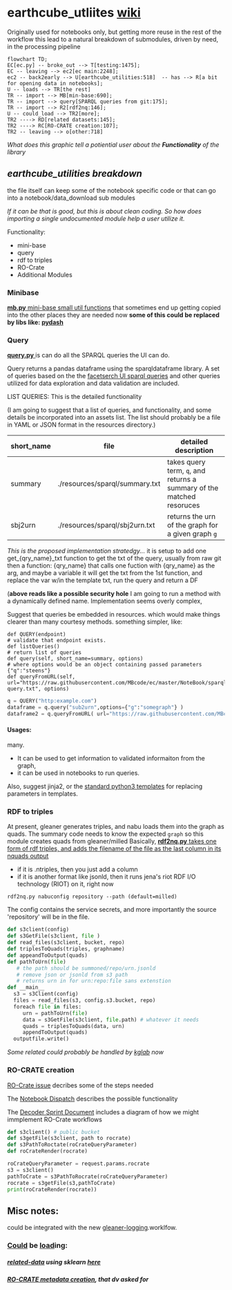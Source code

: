 # earthcube_utliites [wiki](https://github.com/earthcube/earthcube_utilities/wiki)

Originally used for notebooks only, but getting more reuse in the rest of the workflow
 this lead to a natural breakdown of submodules, driven by need, in the processing pipeline


```mermaid
flowchart TD;
EC[ec.py] -- broke_out --> T[testing:1475];
EC -- leaving --> ec2[ec main:2248];
ec2 -- back2early --> U[earthcube_utilities:518]  -- has --> R[a bit for opening data in notebooks];
U -- loads --> TR[the rest]
TR -- import --> MB[min-base:690];
TR -- import --> query[SPARQL queries from git:175];
TR -- import --> R2[rdf2nq:146];
U -- could_load --> TR2[more];
TR2 ----> RD[related datasets:145];
TR2 ----> RC[RO-CRATE creation:107];
TR2 -- leaving --> o[other:718]
``` 

_What does this graphic tell a potiential user about the **Functionality** of the  library_ 

## _**earthcube_utilities** breakdown_


the file itself can keep some of the notebook specific code or that can go into a notebook/data_download sub modules

_If it can be that is good, but this is about clean coding. So how does importing a single undocumented 
module help a user utilize it._

Functionality:
* mini-base
* query
* rdf to triples
* RO-Crate
* Additional Modules


### Minibase
<ins>__mb.py__ mini-base small util functions</ins> that sometimes end up getting copied into the other places they are needed now
 __some of this could be replaced by libs like: [pydash](https://github.com/dgilland/pydash)__


### Query
<ins>**query.py** </ins> is can do all the SPARQL queries the UI can do.

Query returns a pandas dataframe using the sparqldataframe library. A set of queries based
on the the [facetserch UI sparql queries](https://github.com/earthcube/facetsearch/tree/master/client/src/sparql_blaze)
and other queries utilized for data exploration and data validation are included.

LIST QUERIES: This is the detailed functionality

(I am going to suggest that a list of queries, and functionality, and some details be incorporated into an assets
list. The list should probably be a file in YAML or JSON format in the resources directory.)

|  short_name | file | detailed description |
|-------------| ---- | ------ | 
| summary     | ./resources/sparql/summary.txt | takes query term, `q`, and returns a summary of the matched resoruces |
| sbj2urn     | ./resources/sparql/sbj2urn.txt  | returns the urn of the graph  for a given graph `g`   |

_This is the proposed implementation stratedgy..._ 
it is setup to add one get_{qry_name}\_txt  function to get the txt of the query, usually from raw git 
then a function: {qry_name} that calls one fuction with {qry_name} as the arg, and maybe a variable
it will get the txt from the 1st function, and replace the var w/in the template txt, run the query and return a DF

(**above  reads  like a possible security hole** I am going to run a method with a dynamically defined name.
Implementation seems overly complex, 

Suggest that queries be embedded in resources. which would make things clearer than many courtesy methods.
something simpler, like:

```
def QUERY(endpoint)
# validate that endpoint exists.
def listQueries() 
# return list of queries
def query(self, short_name=summary, options)
# where options would be an object containing passed parameters {"q":"steens"}
def queryFromURL(self, url="https://raw.githubusercontent.com/MBcode/ec/master/NoteBook/sparql-query.txt", options)
```

```python
q = QUERY("http:example.com")
dataframe = q.query("sub2urn",options={"g":"somegraph"} )
dataframe2 = q.queryFromURL( url="https://raw.githubusercontent.com/MBcode/ec/master/NoteBook/sparql-query.txt", options={"q":"steens"})

```

#### Usages:
many. 
* It can be used to get information to validated informaiton from the graph,
* it can be used in notebooks to run queries.

Also, suggest jinja2, or the [standard python3 templates](https://docs.python.org/3.4/library/string.html#template-strings) for replacing parameters in templates.

### RDF to triples
At present, gleaner generates triples, and nabu loads them into the graph as quads.
The summary code needs to know the expected `graph` so this module creates quads from gleaner/milled
Basically, <ins>**rdf2nq.py** takes one form of rdf triples, 
and adds the filename of the file as the last column in its nquads<ins> output
* if it is .ntriples, then you just add a column
* if it is another format like jsonld, then it runs jena's riot RDF I/O technology (RIOT) on it, right now
```shell
rdf2nq.py nabuconfig repository --path (default=milled)
```
The config contains the service secrets, and more importantly the source 'repository' will be in the file.
```python
def s3client(config)
def s3GetFile(s3client, file )
def read_files(s3client, bucket, repo)
def triplesToQuads(triples, graphname)
def appeandToOutput(quads)
def pathToUrn(file) 
   # the path should be summoned/repo/urn.jsonld
   # remove json or jsonld from s3 path
   # returns urn in for urn:repo:file sans extenstion
def __main__
  s3 = s3Client(config)
  files = read_files(s3, config.s3.bucket, repo)
  foreach file in files:
     urn = pathToUrn(file)
     data = s3GetFile(s3client, file.path) # whatever it needs
     quads = triplesToQuads(data, urn)
     appendToOutput(quads)
  outputfile.write() 
```


_Some related could probably be handled by [kglab](https://derwen.ai/docs/kgl/ex4_0/) now_

### RO-CRATE creation
 [RO-Crate issue](https://github.com/earthcube/earthcube_utilities/issues/15) decribes some of the steps needed

The [Notebook Dispatch](https://docs.google.com/document/d/1dIusvhpbJuN7HC8smPPGbn9HIWJGsN7iZafKTRTc42I/edit#heading=h.1izdmil74wk6) describes the possible functionality 

The [Decoder Sprint Document](https://docs.google.com/document/d/1PSPPp3M3OJFUbLPr3zW1Xnt4uQuo-Oruwuh2LqN2yxE/edit#heading=h.muip1py2h08a) includes a diagram of how we might immplement RO-Crate workflows

```python
def s3client() # public bucket
def s3getFile(s3client, path to rocrate)
def s3PathToRoctate(roCrateQueryParameter)
def roCrateRender(rocrate)

```

```python
roCrateQueryParameter = request.params.rocrate
s3 = s3client()
pathToCrate = s3PathToRocrate(roCrateQueryParameter)
rocrate = s3getFile(s3,pathToCrate)
print(roCrateRender(rocrate))
```


## Misc notes:
could be integrated with the new [gleaner-logging](https://github.com/search?q=org%3Agleanerio+logging&type=code).worklfow.

### <ins>Could</ins> be <ins>load</ins>ing:
##### <ins>related-data</ins> using sklearn [here](https://github.com/MBcode/ec/blob/master/qry/rec.py)
##### <ins>RO-CRATE metadata creation</ins>, that dv asked for

